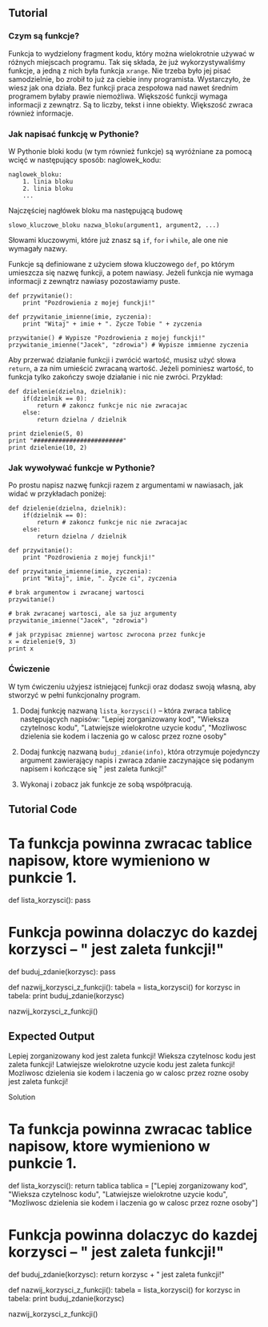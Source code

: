 Tutorial
--------

### Czym są funkcje?

Funkcja to wydzielony fragment kodu, który można wielokrotnie używać w różnych miejscach programu. Tak się składa, że już wykorzystywaliśmy funkcje, a jedną z nich była funkcja `xrange`. Nie trzeba było jej pisać samodzielnie, bo zrobił to już za ciebie inny programista. Wystarczyło, że wiesz jak ona działa. Bez funkcji praca zespołowa nad nawet średnim programem byłaby prawie niemożliwa. Większość funkcji wymaga informacji z zewnątrz. Są to liczby, tekst i inne obiekty. Większość zwraca również informacje.

### Jak napisać funkcję w Pythonie?

W Pythonie bloki kodu (w tym również funkcje) są wyróżniane za pomocą wcięć w następujący sposób:
naglowek_kodu: 

    naglowek_bloku: 
        1. linia bloku 
        2. linia bloku 
        ... 

Najczęściej nagłówek bloku ma następującą budowę

    slowo_kluczowe_bloku nazwa_bloku(argument1, argument2, ...)

Słowami kluczowymi, które już znasz są `if`, `for` i `while`, ale one nie wymagały nazwy.

Funkcje są definiowane z użyciem słowa kluczowego `def`, po którym umieszcza się nazwę funkcji, a potem nawiasy. Jeżeli funkcja nie wymaga informacji z zewnątrz nawiasy pozostawiamy puste.

    def przywitanie():
        print "Pozdrowienia z mojej funckji!"

    def przywitanie_imienne(imie, zyczenia):
        print "Witaj" + imie + ". Zycze Tobie " + zyczenia

    przywitanie() # Wypisze "Pozdrowienia z mojej funckji!"
    przywitanie_imienne("Jacek", "zdrowia") # Wypisze immienne zyczenia

Aby przerwać działanie funkcji i zwrócić wartość, musisz użyć słowa `return`, a za nim umieścić zwracaną wartość. Jeżeli pominiesz wartość, to funkcja tylko zakończy swoje działanie i nic nie zwróci.
Przykład:

    def dzielenie(dzielna, dzielnik):
        if(dzielnik == 0):
            return # zakoncz funkcje nic nie zwracajac
        else:
            return dzielna / dzielnik

    print dzielenie(5, 0)
    print "#########################"
    print dzielenie(10, 2)

### Jak wywoływać funkcje w Pythonie?

Po prostu napisz nazwę funkcji razem z argumentami w nawiasach, jak widać w przykładach poniżej:

    def dzielenie(dzielna, dzielnik):
        if(dzielnik == 0):
            return # zakoncz funkcje nic nie zwracajac
        else:
            return dzielna / dzielnik

    def przywitanie():
        print "Pozdrowienia z mojej funckji!"

    def przywitanie_imienne(imie, zyczenia):
        print "Witaj", imie, ". Zycze ci", zyczenia

    # brak argumentow i zwracanej wartosci
    przywitanie()

    # brak zwracanej wartosci, ale sa juz argumenty
    przywitanie_imienne("Jacek", "zdrowia")

    # jak przypisac zmiennej wartosc zwrocona przez funkcje
    x = dzielenie(9, 3)
    print x

### Ćwiczenie

W tym ćwiczeniu użyjesz istniejącej funkcji oraz dodasz swoją własną, aby stworzyć w pełni funkcjonalny program.

1. Dodaj funkcję nazwaną `lista_korzysci()` – która zwraca tablicę następujących napisów: "Lepiej zorganizowany kod", "Wieksza czytelnosc kodu", "Latwiejsze wielokrotne uzycie kodu", "Mozliwosc dzielenia sie kodem i laczenia go w calosc przez rozne osoby"

2. Dodaj funkcję nazwaną `buduj_zdanie(info)`, która otrzymuje pojedynczy argument zawierający napis i zwraca zdanie zaczynające się podanym napisem i kończące się " jest zaleta funkcji!"

3. Wykonaj i zobacz jak funkcje ze sobą współpracują.

Tutorial Code
-------------

# Ta funkcja powinna zwracac tablice napisow, ktore wymieniono w punkcie 1.
def lista_korzysci():
    pass

# Funkcja powinna dolaczyc do kazdej korzysci – " jest zaleta funkcji!"
def buduj_zdanie(korzysc):
    pass

def nazwij_korzysci_z_funkcji():
    tabela = lista_korzysci()
    for korzysc in tabela:
        print buduj_zdanie(korzysc)

nazwij_korzysci_z_funkcji()


Expected Output
---------------

Lepiej zorganizowany kod jest zaleta funkcji!
Wieksza czytelnosc kodu jest zaleta funkcji!
Latwiejsze wielokrotne uzycie kodu jest zaleta funkcji!
Mozliwosc dzielenia sie kodem i laczenia go w calosc przez rozne osoby jest zaleta funkcji!

Solution
# Ta funkcja powinna zwracac tablice napisow, ktore wymieniono w punkcie 1.
def lista_korzysci():
    return tablica
tablica = ["Lepiej zorganizowany kod", "Wieksza czytelnosc kodu",
               "Latwiejsze wielokrotne uzycie kodu", 
               "Mozliwosc dzielenia sie kodem i laczenia go w calosc przez rozne osoby"]


# Funkcja powinna dolaczyc do kazdej korzysci – " jest zaleta funkcji!"
def buduj_zdanie(korzysc):
    return korzysc + " jest zaleta funkcji!"
    

def nazwij_korzysci_z_funkcji():
    tabela = lista_korzysci()
    for korzysc in tabela:
        print buduj_zdanie(korzysc)

nazwij_korzysci_z_funkcji()
